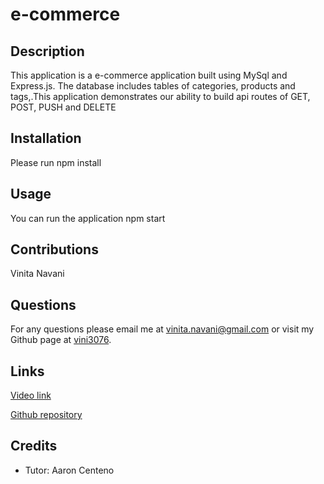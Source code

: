 # e-commerce
## Description
This application is a e-commerce application built using MySql and Express.js. The database includes tables of categories, products and tags,.This application demonstrates our ability to build api routes of GET, POST, PUSH and DELETE

## Installation
Please run npm install

## Usage
You can run the application npm start

## Contributions
Vinita Navani
  
## Questions
For any questions please email me at vinita.navani@gmail.com or visit my Github page at [vini3076](https://github.com/vini3076).


## Links

[Video link](https://watch.screencastify.com/v/8leDRSGUbVYqAEUxJ459)
 
[Github repository](https://github.com/vini3076/e-commerce)


## Credits
 - Tutor: Aaron Centeno


